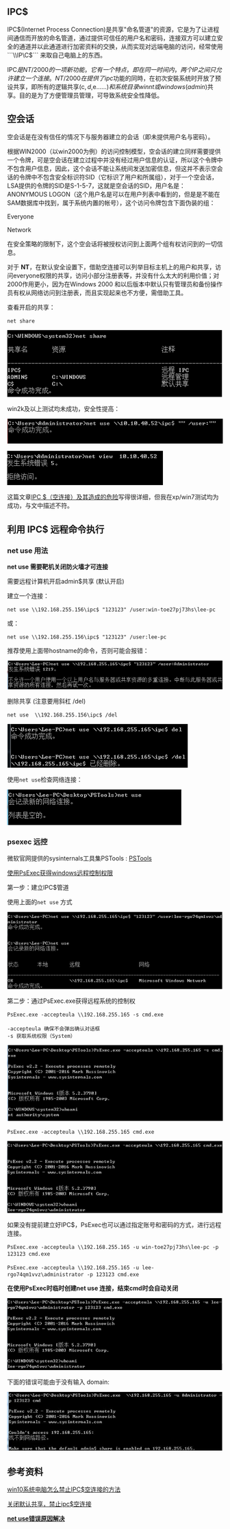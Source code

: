 
## IPC$

IPC$(Internet Process Connection)是共享"命名管道"的资源，它是为了让进程间通信而开放的命名管道，通过提供可信任的用户名和密码，连接双方可以建立安全的通道并以此通道进行加密资料的交换，从而实现对远端电脑的访问，经常使用 ```\\IP\C$``` 来取自己电脑上的东西。

IPC$是NT/2000的一项新功能，它有一个特点，即在同一时间内，两个IP之间只允许建立一个连接。NT/2000在提供了ipc$功能的同時，在初次安裝系统时开放了预设共享，即所有的逻辑共享(c$,d$,e$……)和系统目录winnt或windows(admin$)共享。目的是为了方便管理员管理，可导致系统安全性降低。


## 空会话

空会话是在没有信任的情况下与服务器建立的会话（即未提供用户名与密码）。

根据WIN2000（以win2000为例）的访问控制模型，空会话的建立同样需要提供一个令牌，可是空会话在建立过程中并没有经过用户信息的认证，所以这个令牌中不包含用户信息，因此，这个会话不能让系统间发送加密信息，但这并不表示空会话的令牌中不包含安全标识符SID（它标识了用户和所属组），对于一个空会话，LSA提供的令牌的SID是S-1-5-7，这就是空会话的SID，用户名是：ANONYMOUS LOGON（这个用户名是可以在用户列表中看到的，但是是不能在SAM数据库中找到，属于系统内置的帐号），这个访问令牌包含下面伪装的组：

Everyone

Network

在安全策略的限制下，这个空会话将被授权访问到上面两个组有权访问到的一切信息。


对于 **NT**，在默认安全设置下，借助空连接可以列举目标主机上的用户和共享，访问everyone权限的共享，访问小部分注册表等，并没有什么太大的利用价值；对2000作用更小，因为在Windows 2000 和以后版本中默认只有管理员和备份操作员有权从网络访问到注册表，而且实现起来也不方便，需借助工具。

查看开启的共享：

	net share

![](images/1.png)

win2k及以上测试均未成功，安全性提高：

![](images/2.png)

![](images/3.png)



这篇文章[IPC $（空连接）及其造成的危险](https://blog.csdn.net/qq_45521281/article/details/105820827)写得很详细，但我在xp/win7测试均为成功，与文中描述不符。

## 利用 IPC$ 远程命令执行

### net use 用法

**net use  需要靶机关闭防火墙才可连接**

需要远程计算机开启admin$共享 (默认开启)

建立一个连接：

	net use \\192.168.255.156\ipc$ "123123" /user:win-toe27pj73hs\lee-pc

或：
	
	net use \\192.168.255.156\ipc$ "123123" /user:lee-pc

推荐使用上面带hostname的命令，否则可能会报错：

![](images/4.png)

删除共享 (注意要用斜杠 /del)

	net use  \\192.168.255.156\ipc$ /del  

![](images/5.png)

使用```net use```检查网络连接：

![](images/6.png)

### psexec 远控

微软官网提供的sysinternals工具集PSTools : [PSTools](https://docs.microsoft.com/zh-cn/sysinternals/downloads/psexec)

[使用PsExec获得windows远程控制权限](https://zhuanlan.zhihu.com/p/228742108?utm_source=wechat_session)

第一步：建立IPC$管道

使用上面的```net use``` 方式

![](images/7.png)

第二步：通过PsExec.exe获得远程系统的控制权

	PsExec.exe -accepteula \\192.168.255.165 -s cmd.exe

	-accepteula 确保不会弹出确认对话框
	-s 获取系统权限（System）

![](2.png)

	PsExec.exe -accepteula \\192.168.255.165 cmd.exe

![](3.png)

如果没有提前建立好IPC$，PsExec也可以通过指定账号和密码的方式，进行远程连接。

	PsExec.exe -accepteula \\192.168.255.165 -u win-toe27pj73hs\lee-pc -p 123123 cmd.exe
	
	PsExec.exe -accepteula \\192.168.255.165 -u lee-rgo74qm1vvz\administrator -p 123123 cmd.exe 

**在使用PsExec时临时创建net use 连接，结束cmd时会自动关闭**

![](4.png)

下面的错误可能由于没有输入 domain:

![](1.jpg)




## 参考资料

[win10系统电脑怎么禁止IPC$空连接的方法](http://www.ylmfwin100.com/ylmf/12323.html)

[关闭默认共享，禁止ipc$空连接](https://www.bbsmax.com/A/1O5EbnrWd7/)

[**net use错误原因解决**](https://www.cnblogs.com/zhuimengle/p/6030414.html)